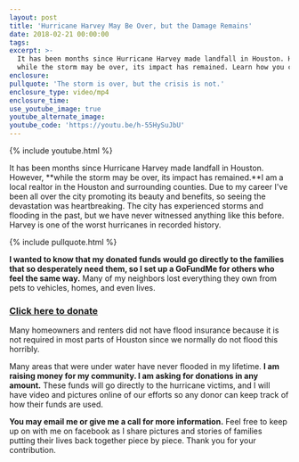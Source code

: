 ```yaml
---
layout: post
title: 'Hurricane Harvey May Be Over, but the Damage Remains'
date: 2018-02-21 00:00:00
tags:
excerpt: >-
  It has been months since Hurricane Harvey made landfall in Houston. However,
  while the storm may be over, its impact has remained. Learn how you can help.
enclosure:
pullquote: 'The storm is over, but the crisis is not.'
enclosure_type: video/mp4
enclosure_time:
use_youtube_image: true
youtube_alternate_image:
youtube_code: 'https://youtu.be/h-55HySuJbU'
---
```


{% include youtube.html %}

It has been months since Hurricane Harvey made landfall in Houston. However, **while the storm may be over, its impact has remained.**I am a local realtor in the Houston and surrounding counties. Due to my career I've been all over the city promoting its beauty and benefits, so seeing the devastation was heartbreaking. The city has experienced storms and flooding in the past, but we have never witnessed anything like this before. Harvey is one of the worst hurricanes in recorded history.

{% include pullquote.html %}

**I wanted to know that my donated funds would go directly to the families that so desperately need them, so I set up a GoFundMe for others who feel the same way.** Many of my neighbors lost everything they own from pets to vehicles, homes, and even lives.

### [**Click here to donate**](https://www.gofundme.com/5kj5jz-houston-hurricane-harvey-relief)

Many homeowners and renters did not have flood insurance because it is not required in most parts of Houston since we normally do not flood this horribly.

Many areas that were under water have never flooded in my lifetime. **I am raising money for my community. I am asking for donations in any amount.** These funds will go directly to the hurricane victims, and I will have video and pictures online of our efforts so any donor can keep track of how their funds are used.

**You may email me or give me a call for more information.** Feel free to keep up on with me on facebook as I share pictures and stories of families putting their lives back together piece by piece. Thank you for your contribution.